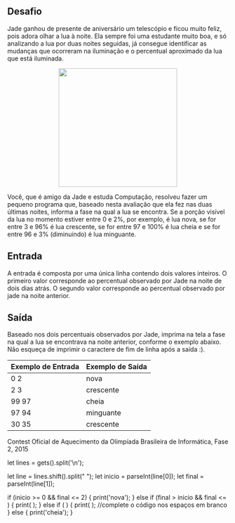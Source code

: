 ## Desafio

Jade ganhou de presente de aniversário um telescópio e ficou muito feliz, pois adora olhar a lua à noite. Ela sempre foi uma estudante muito boa, e só analizando a lua por duas noites seguidas, já consegue identificar as mudanças que ocorreram na iluminação e o percentual aproximado da lua que está iluminada.
<p align="center">
	<img src="../../../../assets/fases-lua.jpg" width="270" height="270">
</p>

Você, que é amigo da Jade e estuda Computação, resolveu fazer um pequeno programa que, baseado nesta avaliação que ela fez nas duas últimas noites, informa a fase na qual a lua se encontra. Se a porção visível da lua no momento estiver entre 0 e 2%, por exemplo, é lua nova, se for entre 3 e 96% é lua crescente, se for entre 97 e 100% é lua cheia e se for entre 96 e 3% (diminuindo) é lua minguante.


## Entrada

A entrada é composta por uma única linha contendo dois valores inteiros. O primeiro valor corresponde ao percentual observado por Jade na noite de dois dias atrás. O segundo valor corresponde ao percentual observado por jade na noite anterior.

## Saída

Baseado nos dois percentuais observados por Jade, imprima na tela a fase na qual a lua se encontrava na noite anterior, conforme o exemplo abaixo. Não esqueça de imprimir o caractere de fim de linha após a saída :).

 
| Exemplo de Entrada | Exemplo de Saída|
| ---|--- |
| 0 2 |  nova |
| 2 3 | crescente |
| 99 97 | cheia |
| 97 94 | minguante |
| 30 35 | crescente |
 
 Contest Oficial de Aquecimento da Olimpíada Brasileira de Informática, Fase 2, 2015
 
 
 let lines = gets().split('\n');

let line = lines.shift().split(" ");
let inicio = parseInt(line[0]);
let final = parseInt(line[1]);

if (inicio >= 0 && final <= 2) {
    print('nova');
} else if (final > inicio && final <=     ) {
    print(               );
} else if (              ) {
    print(                 );                 //complete o código nos espaços em branco
} else { 
    print('cheia');
}
 